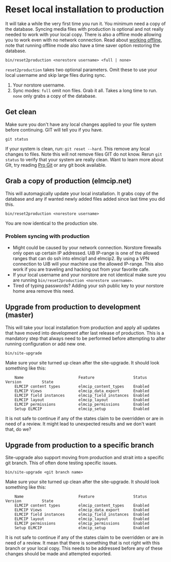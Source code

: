 # Reset local installation to production
It will take a while the very first time you run it. You minimum need a copy of the database. Syncing media files with production is optional and not really needed to work with your local copy. There is also a offline mode allowing you to work even with no network connection. Read about [working offline](offline.md), note that running offline mode also have a time saver option restoring the database.

    bin/reset2production <norestore username> <full | none>
    
`reset2production` takes two optional parameters. Omit these to use your local username and skip large files during sync.

1. Your norstore username.
2. Sync modes: `full` omit non files. Grab it all. Takes a long time to run. `none` only grabs a copy of the database.

## Get clean
Make sure you don't have any local changes applied to your file system before continuing. GIT will tell you if you have.

    git status

If your system is clean, run: `git reset --hard`. This remove any local changes to files. Note this will not remove files GIT do not know. Rerun `git status` to verify that your system are really clean. Want to learn more about GIt, try reading [Pro Git](http://progit.org) or any git book available.

## Grab a copy of production (elmcip.net)
This will automagically update your local installation. It grabs copy of the database and any if wanted newly added files added since last time you did this.

    bin/reset2production <norestore username>

You are now identical to the production site.

### Problem syncing with production

* Might could be caused by your network connection. Norstore firewalls only open up certain IP addressed. UiB IP-range is one of the allowed ranges that can do ssh into elmcip1 and elmcip2. By using a VPN connection to UiB will your machine use the allowed IP-range. This also work if you are traveling and hacking out from your favorite cafe.
* If your local username and your norstore are not identical make sure you are running `bin/reset2production <norestore username>`.
* Tired of typing passwords? Adding your ssh public key to your norstore home area remove this need. 

## Upgrade from production to development (master)

This will take your local installation from production and apply all updates that have moved into development after last release of production. This is a mandatory step that always need to be performed before attempting to alter running configuration or add new one.

    bin/site-upgrade

Make sure your site turned up clean after the site-upgrade. It should look something like this:

        Name                        Feature                 Status    Version         State
        ELMCIP content types        elmcip_content_types    Enabled
        ELMCIP Views                elmcip_data_export      Enabled
        ELMCIP field instances      elmcip_field_instances  Enabled
        ELMCIP layout               elmcip_layout           Enabled
        ELMCIP permissions          elmcip_permissions      Enabled
        Setup ELMCIP                elmcip_setup            Enabled

It is not safe to continue if any of the states claim to be overridden or are in need of a review. It might lead to unexpected results and we don't want that, do we?

## Upgrade from production to a specific branch

Site-upgrade also support moving from production and strait into a specific git branch. This of often done testing specific issues.

    bin/site-upgrade <git branch name>

Make sure your site turned up clean after the site-upgrade. It should look something like this:

        Name                        Feature                 Status    Version         State
        ELMCIP content types        elmcip_content_types    Enabled
        ELMCIP Views                elmcip_data_export      Enabled
        ELMCIP field instances      elmcip_field_instances  Enabled
        ELMCIP layout               elmcip_layout           Enabled
        ELMCIP permissions          elmcip_permissions      Enabled
        Setup ELMCIP                elmcip_setup            Enabled

It is not safe to continue if any of the states claim to be overridden or are in need of a review. It mean that there is something that is not right with this branch or your local copy. This needs to be addressed before any of these changes should be made and attempted exported.
